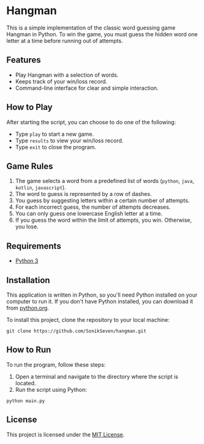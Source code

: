 # Hangman

This is a simple implementation of the classic word guessing game Hangman in Python. To win the game, you must guess the hidden word one letter at a time before running out of attempts.

## Features

- Play Hangman with a selection of words.
- Keeps track of your win/loss record.
- Command-line interface for clear and simple interaction.

## How to Play

After starting the script, you can choose to do one of the following:

- Type `play` to start a new game.
- Type `results` to view your win/loss record.
- Type `exit` to close the program.

## Game Rules

1. The game selects a word from a predefined list of words (`python`, `java`, `kotlin`, `javascript`).
2. The word to guess is represented by a row of dashes.
3. You guess by suggesting letters within a certain number of attempts.
4. For each incorrect guess, the number of attempts decreases.
5. You can only guess one lowercase English letter at a time.
6. If you guess the word within the limit of attempts, you win. Otherwise, you lose.

## Requirements

- [Python 3](https://www.python.org/downloads/)

## Installation

This application is written in Python, so you'll need Python installed on your computer to run it. If you don't have Python installed, you can download it from [python.org](https://www.python.org/downloads/).

To install this project, clone the repository to your local machine:

```
git clone https://github.com/SonikSeven/hangman.git
```

## How to Run

To run the program, follow these steps:

1. Open a terminal and navigate to the directory where the script is located.
2. Run the script using Python:

```
python main.py
```

## License

This project is licensed under the [MIT License](LICENSE.txt).
